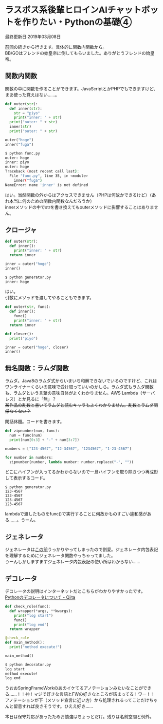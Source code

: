 # ラスボス系後輩ヒロインAIチャットボットを作りたい・Pythonの基礎④
最終更新日:2019年03月08日

[前回](https://perpouh.github.io/blog//qiita/ラスボス系後輩ヒロインAIチャットボットを作りたい・Pythonの基礎③.md)の続きから行きます。具体的に関数内関数から。  
BB/GOはフレンドの始皇帝に倒してもらいました。ありがとうフレンドの始皇帝。  
  
## 関数内関数  
  
関数の中に関数を作ることができます。JavaScriptとかPHPでもできますけど、まあ使った覚えはない……。  
  
```python
def outer(str):
  def inner(str):
    str = "piyo"
    print("inner: " + str)
  print("outer: " + str)
  inner(str)
  print("outer: " + str)

outer("hoge")
inner("fuga")
```  
  
```bash
$ python func.py 
outer: hoge
inner: piyo
outer: hoge
Traceback (most recent call last):
  File "func.py", line 35, in <module>
    inner("fuga")
NameError: name 'inner' is not defined
```  
  
はい。当然関数の外からはアクセスできません（PHPは何故かできるけど）（あれ本当に何のための関数内関数なんだろうか）  
innerメソッドの中でstrを書き換えてもouterメソッドに影響することはありません。  
  
## クロージャ  
  
```python
def outer(str):
  def inner():
    print("inner: " + str)
  return inner

inner = outer("hoge")
inner()
```  
  
```bash
$ python generator.py 
inner: hoge
```  
  
はい。  
引数にメソッドを渡してやることもできます。  
  
```python
def outer(str, func):
  def inner():
    func()
    print("inner: " + str)
  return inner

def closer():
  print("piyo")

inner = outer("hoge", closer)
inner()
```  
  
## 無名関数：ラムダ関数  
ラムダ。Java8のラムダ式からいまいち和解できないでいるのですけど、これはワンライナーくらいの意味で受け取っていいのかしら。ラムダ式もラムダ関数も、ラムダという言葉の意味自体がよくわかりません。AWS Lambda（サーバレス）とか見るに「無」？  
<del>某作品の乱数と書いてラムダと読むキャラもよくわかりません。乱数とラムダ関係なくない？</del>  
  
閑話休題。コードを書きます。  
  
```python
def zipnumber(num, func):
  num = func(num)
  print(num[0:3] + "-" + num[3:7])

numbers = ["123-4567", "12-34567", "1234567", "1-23-4567"]

for number in numbers:
  zipnumber(number, lambda number: number.replace("-", ""))
```  
  
どこにハイフンが入ってるかわからないので一旦ハイフンを取り除きつつ再成形して表示するコード。  
  
```
$ python generator.py 
123-4567
123-4567
123-4567
123-4567
```  
  
lambdaで渡したものをfunc()で実行することに何故かものすごい違和感がある……。うーん。  
  
## ジェネレータ  
ジェネレータは[この前](https://perpouh.github.io/blog//qiita/ラスボス系後輩ヒロインAIチャットボットを作りたい・Pythonの基礎③.md#%E3%82%B8%E3%82%A7%E3%83%8D%E3%83%AC%E3%83%BC%E3%82%BF%E5%86%85%E5%8C%85%E8%A1%A8%E8%A8%98)うっかりやってしまったので割愛。ジェネレータ内包表記を理解するためにジェネレータ関数やっちゃってました。  
うーんしかしますますジェネレータ内包表記の使い所はわからない……  
  
## デコレータ  
  
デコレータの説明はインターネットだとこちらがわかりやすかったです。  
[Pythonのデコレータについて - Qiita](https://qiita.com/mtb_beta/items/d257519b018b8cd0cc2e)  
  
```python
def check_role(func):
  def wrapper(*args, **kwargs):
    print("log start")
    func()
    print("log end")
  return wrapper

@check_role
def main_method():
  print("method execute!")

main_method()
```  
  
```bash
$ python decorator.py 
log start
method execute!
log end

```  
  
うおおSpringFrameWorkのあのイケてるアノテーションみたいなことができる……！！神！マジで好きな言語とFWの好きなところが詰まってる！ワー！！  
アノテーションが下（メソッド宣言に近い方）から処理されるってことだけちゃんと留意すれば良さそうです。ひええ好き……  
  
本日は保守対応があったためお勉強はちょっとだけ。残りは名前空間と例外。  
